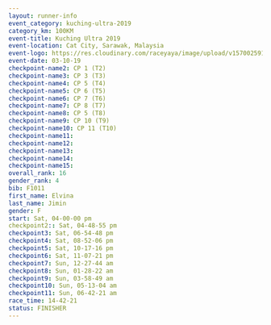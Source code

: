 ```yaml
---
layout: runner-info 
event_category: kuching-ultra-2019 
category_km: 100KM 
event-title: Kuching Ultra 2019
event-location: Cat City, Sarawak, Malaysia 
event-logo: https://res.cloudinary.com/raceyaya/image/upload/v1570025915/logo/kuching_ultra_jsvtue.jpg 
event-date: 03-10-19 
checkpoint-name2: CP 1 (T2) 
checkpoint-name3: CP 3 (T3) 
checkpoint-name4: CP 5 (T4) 
checkpoint-name5: CP 6 (T5) 
checkpoint-name6: CP 7 (T6) 
checkpoint-name7: CP 8 (T7) 
checkpoint-name8: CP 5 (T8) 
checkpoint-name9: CP 10 (T9) 
checkpoint-name10: CP 11 (T10) 
checkpoint-name11:  
checkpoint-name12: 
checkpoint-name13: 
checkpoint-name14: 
checkpoint-name15: 
overall_rank: 16
gender_rank: 4
bib: F1011
first_name: Elvina
last_name: Jimin
gender: F
start: Sat, 04-00-00 pm
checkpoint2:: Sat, 04-48-55 pm
checkpoint3: Sat, 06-54-48 pm
checkpoint4: Sat, 08-52-06 pm
checkpoint5: Sat, 10-17-16 pm
checkpoint6: Sat, 11-07-21 pm
checkpoint7: Sun, 12-27-44 am
checkpoint8: Sun, 01-28-22 am
checkpoint9: Sun, 03-58-49 am
checkpoint10: Sun, 05-13-04 am
checkpoint11: Sun, 06-42-21 am
race_time: 14-42-21
status: FINISHER
---
```

